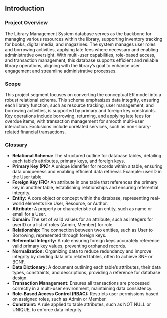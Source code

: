## Introduction

### Project Overview
The Library Management System database serves as the backbone for managing various resources within the library, supporting inventory tracking for books, digital media, and magazines. The system manages user roles and borrowing activities, applying late fees where necessary and enabling administrative oversight. With multi-user capabilities, role-based access, and transaction management, this database supports efficient and reliable library operations, aligning with the library’s goal to enhance user engagement and streamline administrative processes.

### Scope
This project segment focuses on converting the conceptual ER model into a robust relational schema. This schema emphasizes data integrity, ensuring each library function, such as resource tracking, user management, and borrowing activities, is supported by primary and foreign key constraints. Key operations include borrowing, returning, and applying late fees for overdue items, with transaction management for smooth multi-user interaction. Exclusions include unrelated services, such as non-library-related financial transactions.

### Glossary
- **Relational Schema:** The structured outline for database tables, detailing each table’s attributes, primary keys, and foreign keys.
- **Primary Key (PK):** A unique identifier for records within a table, ensuring data uniqueness and enabling efficient data retrieval. Example: userID in the User table.
- **Foreign Key (FK):** An attribute in one table that references the primary key in another table, establishing relationships and ensuring referential integrity.
- **Entity:** A core object or concept within the database, representing real-world elements like User, Resource, or Author.
- **Attribute:** A property or characteristic of an entity, such as name or email for a User.
- **Domain:** The set of valid values for an attribute, such as integers for userID or a list of roles (Admin, Member) for role.
- **Relationship:** The connection between two entities, such as User to Borrowing, represented through foreign keys.
- **Referential Integrity:** A rule ensuring foreign keys accurately reference valid primary key values, preventing orphaned records.
- **Normalization:** Organizing data to reduce redundancy and improve integrity by dividing data into related tables, often to achieve 3NF or BCNF.
- **Data Dictionary:** A document outlining each table’s attributes, their data types, constraints, and descriptions, providing a reference for database design.
- **Transaction Management:** Ensures all transactions are processed correctly in a multi-user environment, maintaining data consistency.
- **Role-Based Access Control (RBAC):** Restricts user permissions based on assigned roles, such as Admin or Member.
- **Constraint:** A rule applied to table attributes, such as NOT NULL or UNIQUE, to enforce data integrity.


